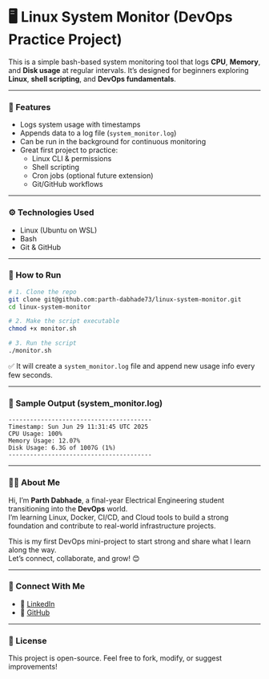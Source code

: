# 🖥️ Linux System Monitor (DevOps Practice Project)

This is a simple bash-based system monitoring tool that logs **CPU**, **Memory**, and **Disk usage** at regular intervals. It’s designed for beginners exploring **Linux**, **shell scripting**, and **DevOps fundamentals**.

---

### 📌 Features

- Logs system usage with timestamps
- Appends data to a log file (`system_monitor.log`)
- Can be run in the background for continuous monitoring
- Great first project to practice:
  - Linux CLI & permissions
  - Shell scripting
  - Cron jobs (optional future extension)
  - Git/GitHub workflows

---

### ⚙️ Technologies Used

- Linux (Ubuntu on WSL)
- Bash
- Git & GitHub

---

### 🚀 How to Run

```bash
# 1. Clone the repo
git clone git@github.com:parth-dabhade73/linux-system-monitor.git
cd linux-system-monitor

# 2. Make the script executable
chmod +x monitor.sh

# 3. Run the script
./monitor.sh
```

✅ It will create a `system_monitor.log` file and append new usage info every few seconds.

---

### 📂 Sample Output (system_monitor.log)

```
----------------------------------------
Timestamp: Sun Jun 29 11:31:45 UTC 2025
CPU Usage: 100%
Memory Usage: 12.07%
Disk Usage: 6.3G of 1007G (1%)
----------------------------------------
```

---

### 🙋‍♂️ About Me

Hi, I’m **Parth Dabhade**, a final-year Electrical Engineering student transitioning into the **DevOps** world.  
I’m learning Linux, Docker, CI/CD, and Cloud tools to build a strong foundation and contribute to real-world infrastructure projects.

This is my first DevOps mini-project to start strong and share what I learn along the way.  
Let’s connect, collaborate, and grow! 😊

---

### 🔗 Connect With Me

- 🔗 [LinkedIn](https://www.linkedin.com/in/parthdabhade)
- 🐙 [GitHub](https://github.com/parth-dabhade73)

---

### 📢 License

This project is open-source. Feel free to fork, modify, or suggest improvements!
